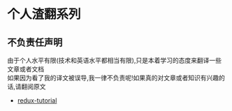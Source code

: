 
# 个人渣翻系列


## 不负责任声明

由于个人水平有限(技术和英语水平都相当有限),只是本着学习的态度来翻译一些文章或者文档  
如果因为看了我的译文被误导,我一律不负责呢!如果真的对文章或者知识有兴趣的话,请翻阅原文

- [redux-tutorial](https://github.com/funkyLover/article/tree/master/redux-tutorial)
